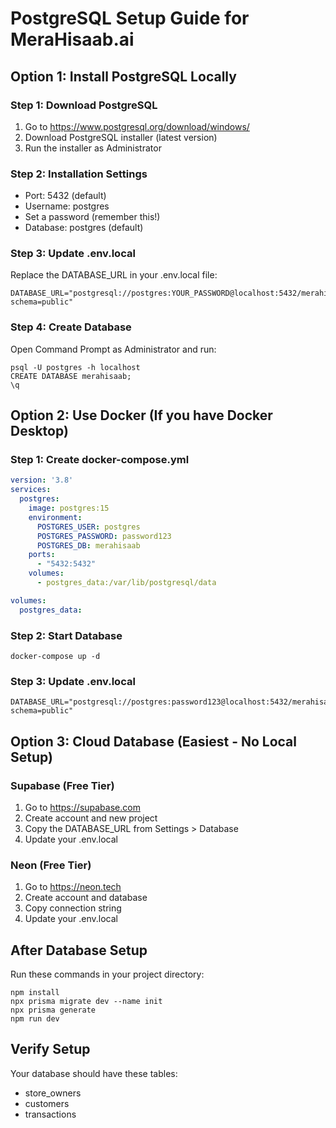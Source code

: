 # PostgreSQL Setup Guide for MeraHisaab.ai

## Option 1: Install PostgreSQL Locally

### Step 1: Download PostgreSQL
1. Go to https://www.postgresql.org/download/windows/
2. Download PostgreSQL installer (latest version)
3. Run the installer as Administrator

### Step 2: Installation Settings
- Port: 5432 (default)
- Username: postgres
- Set a password (remember this!)
- Database: postgres (default)

### Step 3: Update .env.local
Replace the DATABASE_URL in your .env.local file:
```
DATABASE_URL="postgresql://postgres:YOUR_PASSWORD@localhost:5432/merahisaab?schema=public"
```

### Step 4: Create Database
Open Command Prompt as Administrator and run:
```
psql -U postgres -h localhost
CREATE DATABASE merahisaab;
\q
```

## Option 2: Use Docker (If you have Docker Desktop)

### Step 1: Create docker-compose.yml
```yaml
version: '3.8'
services:
  postgres:
    image: postgres:15
    environment:
      POSTGRES_USER: postgres
      POSTGRES_PASSWORD: password123
      POSTGRES_DB: merahisaab
    ports:
      - "5432:5432"
    volumes:
      - postgres_data:/var/lib/postgresql/data

volumes:
  postgres_data:
```

### Step 2: Start Database
```
docker-compose up -d
```

### Step 3: Update .env.local
```
DATABASE_URL="postgresql://postgres:password123@localhost:5432/merahisaab?schema=public"
```

## Option 3: Cloud Database (Easiest - No Local Setup)

### Supabase (Free Tier)
1. Go to https://supabase.com
2. Create account and new project
3. Copy the DATABASE_URL from Settings > Database
4. Update your .env.local

### Neon (Free Tier)
1. Go to https://neon.tech
2. Create account and database
3. Copy connection string
4. Update your .env.local

## After Database Setup

Run these commands in your project directory:
```
npm install
npx prisma migrate dev --name init
npx prisma generate
npm run dev
```

## Verify Setup
Your database should have these tables:
- store_owners
- customers  
- transactions